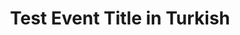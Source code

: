 ---
type: phd-thesis-defense
title: Test Event Title in Turkish
name: Elon Musk
datetime: 2025-08-03T12:30:00
duration: 1h
location: Almanya
---